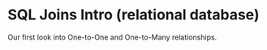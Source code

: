 # SQL Joins Intro (relational database)

Our first look into One-to-One and One-to-Many relationships.